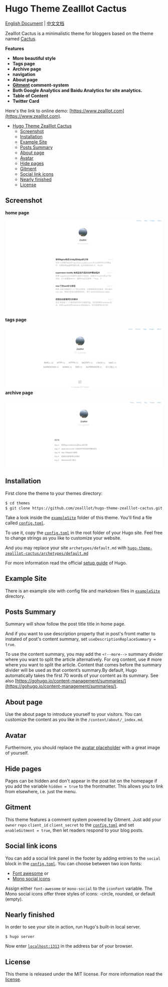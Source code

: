 # Hugo Theme Zealllot Cactus

[English Document](https://github.com/zealllot/hugo-theme-zealllot-cactus/blob/master/README.md) | [中文文档](https://github.com/zealllot/hugo-theme-zealllot-cactus/blob/master/README_zh-cn.md)

Zealllot Cactus is a minimalistic theme for bloggers based on the theme named [Cactus](https://github.com/digitalcraftsman/hugo-cactus-theme).

**Features**

+ **More beautiful style**
+ **Tags page**
+ **Archive page**
+ **navigation**
+ **About page**
+ **[Gitment](https://github.com/imsun/gitment) comment-system**
+ **Both Google Analytics and Baidu Analytics for site analytics.**
+ **Table of Content**
+ **Twitter Card**

Here's the link to online demo: [https://www.zealllot.com](https://www.zealllot.com).


<!-- TOC depthFrom:1 depthTo:6 withLinks:1 updateOnSave:1 orderedList:0 -->

- [Hugo Theme Zealllot Cactus](#hugo-theme-zealllot-cactus)
	- [Screenshot](#screenshot)
	- [Installation](#installation)
	- [Example Site](#example-site)
	- [Posts Summary](#posts-summary)
	- [About page](#about-page)
	- [Avatar](#avatar)
	- [Hide pages](#hide-pages)
	- [Gitment](#gitment)
	- [Social link icons](#social-link-icons)
	- [Nearly finished](#nearly-finished)
	- [License](#license)

<!-- /TOC -->

## Screenshot

**home page**

![Screenshot](https://github.com/zealllot/hugo-theme-zealllot-cactus/blob/master/images/home.png)

**tags page**

![Screenshot](https://github.com/zealllot/hugo-theme-zealllot-cactus/blob/master/images/tags.png)
**archive page**

![Screenshot](https://github.com/zealllot/hugo-theme-zealllot-cactus/blob/master/images/archive.png)

## Installation

First clone the theme to your themes directory:

```
$ cd themes
$ git clone https://github.com/zealllot/hugo-theme-zealllot-cactus.git
```

Take a look inside the [`exampleSite`](https://github.com/zealllot/hugo-theme-zealllot-cactus/tree/master/exampleSite) folder of this theme. You'll find a file called [`config.toml`](https://github.com/zealllot/hugo-theme-zealllot-cactus/blob/master/exampleSite/config.toml).

To use it, copy the [`config.toml`](https://github.com/zealllot/hugo-theme-zealllot-cactus/blob/master/exampleSite/config.toml) in the root folder of your Hugo site. Feel free to change strings as you like to customize your website.

And you may replace your site `archetypes/default.md` with [`hugo-theme-zealllot-cactus/archetypes/default.md`](https://github.com/zealllot/hugo-theme-zealllot-cactus/tree/master/archetypes/default.md)

For more information read the official [setup guide](//gohugo.io/overview/installing/) of Hugo.

## Example Site

There is an example site with config file and markdown files in [`exampleSite`](https://github.com/zealllot/hugo-theme-zealllot-cactus/tree/master/exampleSite) directory.

## Posts Summary

Summary will show follow the post title title in home page.

And if you want to use description property that in post's fromt matter to instated of post's content summary, set `useDescriptionReplaceSummary = true`.

To use the content summary, you may add the `<!--more-->` summary divider where you want to split the article alternatively. For org content, use # more where you want to split the article. Content that comes before the summary divider will be used as that content’s summary.By default, Hugo automatically takes the first 70 words of your content as its summary. See also [https://gohugo.io/content-management/summaries/](https://gohugo.io/content-management/summaries/).

## About page

Use the about page to introduce yourself to your visitors. You can customize the content as you like in the `/content/about/_index.md`.

## Avatar

Furthermore, you should replace the [avatar placeholder](https://github.com/zealllot/hugo-theme-zealllot-cactus/blob/master/static/images/) with a great image of yourself.

## Hide pages

Pages can be hidden and don't appear in the post list on the homepage if you add the variable `hidden = true` to the frontmatter. This allows you to link from elsewhere, i.e. just the menu.

## Gitment

This theme features a comment system powered by Gitment. Just add your `owner` `repo` `client_id` `client_secret` to the [`config.toml`](https://github.com/zealllot/hugo-theme-zealllot-cactus/blob/master/exampleSite/config.toml) and set `enableGitment = true`, then let readers respond to your blog posts.


## Social link icons

You can add a social link panel in the footer by adding entries to the `social` block in the [`config.toml`](https://github.com/zealllot/hugo-theme-zealllot-cactus/blob/master/exampleSite/config.toml). You can choose between two icon fonts:

- [Font awesome](https://fortawesome.github.io/Font-Awesome/) or
- [Mono social icons](https://github.com/drinchev/monosocialiconsfont)

Assign either `font-awesome` or `mono-social` to the `iconFont` variable. The Mono social icons offer three styles of icons: -circle, rounded, or default (empty).


## Nearly finished

In order to see your site in action, run Hugo's built-in local server.

```
$ hugo server
```

Now enter [`localhost:1313`](http://localhost:1313) in the address bar of your browser.


## License

This theme is released under the MIT license. For more information read the [license](https://github.com/zealllot/hugo-theme-zealllot-cactus/blob/master/LICENSE).

